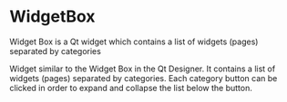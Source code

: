 # WidgetBox
Widget Box is a Qt widget which contains a list of widgets (pages) separated by categories

Widget similar to the Widget Box in the Qt Designer. It contains a list of widgets (pages) separated by categories. Each category button can be clicked in order to expand and collapse the list below the button.
